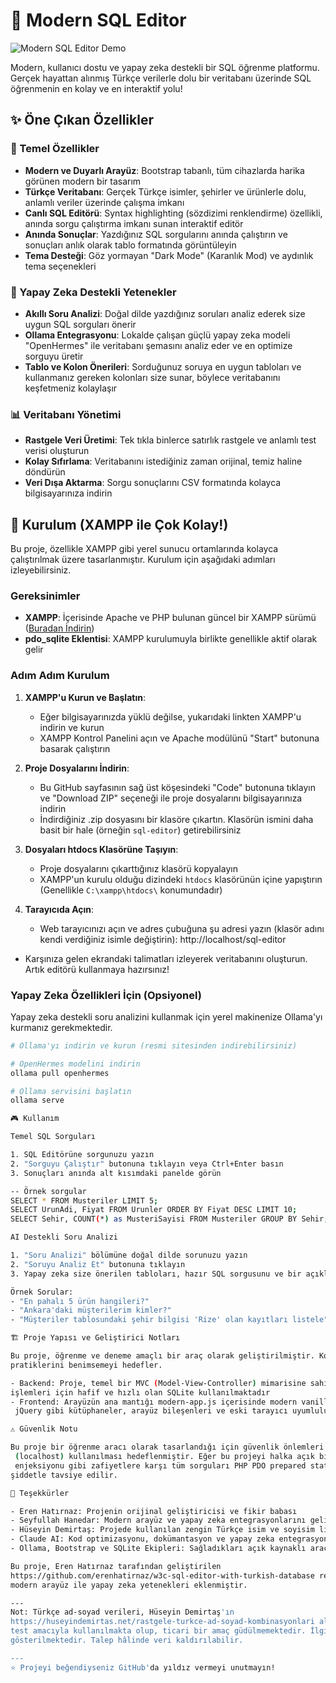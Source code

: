  # 🚀 Modern SQL Editor

  ![Modern SQL Editor Demo](assets/demo.gif)

  Modern, kullanıcı dostu ve yapay zeka destekli bir SQL öğrenme platformu. Gerçek hayattan alınmış Türkçe
  verilerle dolu bir veritabanı üzerinde SQL öğrenmenin en kolay ve en interaktif yolu!

  ## ✨ Öne Çıkan Özellikler

  ### 🎯 Temel Özellikler

  - **Modern ve Duyarlı Arayüz**: Bootstrap tabanlı, tüm cihazlarda harika görünen modern bir tasarım
  - **Türkçe Veritabanı**: Gerçek Türkçe isimler, şehirler ve ürünlerle dolu, anlamlı veriler üzerinde çalışma
  imkanı
  - **Canlı SQL Editörü**: Syntax highlighting (sözdizimi renklendirme) özellikli, anında sorgu çalıştırma imkanı
  sunan interaktif editör
  - **Anında Sonuçlar**: Yazdığınız SQL sorgularını anında çalıştırın ve sonuçları anlık olarak tablo formatında
  görüntüleyin
  - **Tema Desteği**: Göz yormayan "Dark Mode" (Karanlık Mod) ve aydınlık tema seçenekleri

  ### 🤖 Yapay Zeka Destekli Yetenekler

  - **Akıllı Soru Analizi**: Doğal dilde yazdığınız soruları analiz ederek size uygun SQL sorguları önerir
  - **Ollama Entegrasyonu**: Lokalde çalışan güçlü yapay zeka modeli "OpenHermes" ile veritabanı şemasını analiz
  eder ve en optimize sorguyu üretir
  - **Tablo ve Kolon Önerileri**: Sorduğunuz soruya en uygun tabloları ve kullanmanız gereken kolonları size sunar,
   böylece veritabanını keşfetmeniz kolaylaşır

  ### 📊 Veritabanı Yönetimi

  - **Rastgele Veri Üretimi**: Tek tıkla binlerce satırlık rastgele ve anlamlı test verisi oluşturun
  - **Kolay Sıfırlama**: Veritabanını istediğiniz zaman orijinal, temiz haline döndürün
  - **Veri Dışa Aktarma**: Sorgu sonuçlarını CSV formatında kolayca bilgisayarınıza indirin

  ## 🚀 Kurulum (XAMPP ile Çok Kolay!)

  Bu proje, özellikle XAMPP gibi yerel sunucu ortamlarında kolayca çalıştırılmak üzere tasarlanmıştır. Kurulum için
   aşağıdaki adımları izleyebilirsiniz.

  ### Gereksinimler

  - **XAMPP**: İçerisinde Apache ve PHP bulunan güncel bir XAMPP sürümü ([Buradan
  İndirin](https://www.apachefriends.org/download.html))
  - **pdo_sqlite Eklentisi**: XAMPP kurulumuyla birlikte genellikle aktif olarak gelir

  ### Adım Adım Kurulum

  1. **XAMPP'u Kurun ve Başlatın**:
     - Eğer bilgisayarınızda yüklü değilse, yukarıdaki linkten XAMPP'u indirin ve kurun
     - XAMPP Kontrol Panelini açın ve Apache modülünü "Start" butonuna basarak çalıştırın

  2. **Proje Dosyalarını İndirin**:
     - Bu GitHub sayfasının sağ üst köşesindeki "Code" butonuna tıklayın ve "Download ZIP" seçeneği ile proje
  dosyalarını bilgisayarınıza indirin
     - İndirdiğiniz .zip dosyasını bir klasöre çıkartın. Klasörün ismini daha basit bir hale (örneğin `sql-editor`)
   getirebilirsiniz

  3. **Dosyaları htdocs Klasörüne Taşıyın**:
     - Proje dosyalarını çıkarttığınız klasörü kopyalayın
     - XAMPP'un kurulu olduğu dizindeki `htdocs` klasörünün içine yapıştırın (Genellikle `C:\xampp\htdocs\`
  konumundadır)

  4. **Tarayıcıda Açın**:
     - Web tarayıcınızı açın ve adres çubuğuna şu adresi yazın (klasör adını kendi verdiğiniz isimle değiştirin):
     http://localhost/sql-editor
  - Karşınıza gelen ekrandaki talimatları izleyerek veritabanını oluşturun. Artık editörü kullanmaya hazırsınız!

  ### Yapay Zeka Özellikleri İçin (Opsiyonel)

  Yapay zeka destekli soru analizini kullanmak için yerel makinenize Ollama'yı kurmanız gerekmektedir.

  ```bash
  # Ollama'yı indirin ve kurun (resmi sitesinden indirebilirsiniz)

  # OpenHermes modelini indirin
  ollama pull openhermes

  # Ollama servisini başlatın
  ollama serve

  🎮 Kullanım

  Temel SQL Sorguları

  1. SQL Editörüne sorgunuzu yazın
  2. "Sorguyu Çalıştır" butonuna tıklayın veya Ctrl+Enter basın
  3. Sonuçları anında alt kısımdaki panelde görün

  -- Örnek sorgular
  SELECT * FROM Musteriler LIMIT 5;
  SELECT UrunAdi, Fiyat FROM Urunler ORDER BY Fiyat DESC LIMIT 10;
  SELECT Sehir, COUNT(*) as MusteriSayisi FROM Musteriler GROUP BY Sehir;

  AI Destekli Soru Analizi

  1. "Soru Analizi" bölümüne doğal dilde sorunuzu yazın
  2. "Soruyu Analiz Et" butonuna tıklayın
  3. Yapay zeka size önerilen tabloları, hazır SQL sorgusunu ve bir açıklama sunacaktır

  Örnek Sorular:
  - "En pahalı 5 ürün hangileri?"
  - "Ankara'daki müşterilerim kimler?"
  - "Müşteriler tablosundaki şehir bilgisi 'Rize' olan kayıtları listele"

  🏗️ Proje Yapısı ve Geliştirici Notları

  Bu proje, öğrenme ve deneme amaçlı bir araç olarak geliştirilmiştir. Kod tabanı, modern PHP ve JavaScript
  pratiklerini benimsemeyi hedefler.

  - Backend: Proje, temel bir MVC (Model-View-Controller) mimarisine sahiptir ve PHP ile yazılmıştır. Veritabanı
  işlemleri için hafif ve hızlı olan SQLite kullanılmaktadır
  - Frontend: Arayüzün ana mantığı modern-app.js içerisinde modern vanilla JavaScript ile yazılmıştır. Bootstrap ve
   jQuery gibi kütüphaneler, arayüz bileşenleri ve eski tarayıcı uyumluluğu için projede yer almaktadır

  ⚠️ Güvenlik Notu

  Bu proje bir öğrenme aracı olarak tasarlandığı için güvenlik önlemleri üretim seviyesinde değildir. Yerel ortamda
   (localhost) kullanılması hedeflenmiştir. Eğer bu projeyi halka açık bir sunucuda yayınlamayı düşünüyorsanız, SQL
   enjeksiyonu gibi zafiyetlere karşı tüm sorguları PHP PDO prepared statements kullanarak yeniden yapılandırmanız
  şiddetle tavsiye edilir.

  🙏 Teşekkürler

  - Eren Hatırnaz: Projenin orijinal geliştiricisi ve fikir babası
  - Seyfullah Hanedar: Modern arayüz ve yapay zeka entegrasyonlarını geliştiren katkı sahibi
  - Hüseyin Demirtaş: Projede kullanılan zengin Türkçe isim ve soyisim listesi için
  - Claude AI: Kod optimizasyonu, dokümantasyon ve yapay zeka entegrasyonu konularında sağladığı destek için
  - Ollama, Bootstrap ve SQLite Ekipleri: Sağladıkları açık kaynaklı araçlar için

  Bu proje, Eren Hatırnaz tarafından geliştirilen
  https://github.com/erenhatirnaz/w3c-sql-editor-with-turkish-database reposu temel alınarak türetilmiş ve üzerine
  modern arayüz ile yapay zeka yetenekleri eklenmiştir.

  ---
  Not: Türkçe ad-soyad verileri, Hüseyin Demirtaş'ın
  https://huseyindemirtas.net/rastgele-turkce-ad-soyad-kombinasyonlari alınmıştır. Bu veriler yalnızca eğitim ve
  test amacıyla kullanılmakta olup, ticari bir amaç güdülmemektedir. İlgili içerik sahibinin telif haklarına saygı
  gösterilmektedir. Talep hâlinde veri kaldırılabilir.

  ---
  ⭐ Projeyi beğendiyseniz GitHub'da yıldız vermeyi unutmayın!
